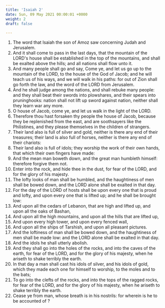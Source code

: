 ```yaml
---
title: 'Isaiah 2'
date: Sun, 09 May 2021 00:00:01 +0000
weight: 2
draft: false
  
---
```


1. The word that Isaiah the son of Amoz saw concerning Judah and Jerusalem.
2. And it shall come to pass in the last days, that the mountain of the LORD's house shall be established in the top of the mountains, and shall be exalted above the hills; and all nations shall flow unto it.
3. And many people shall go and say, Come ye, and let us go up to the mountain of the LORD, to the house of the God of Jacob; and he will teach us of his ways, and we will walk in his paths: for out of Zion shall go forth the law, and the word of the LORD from Jerusalem.
4. And he shall judge among the nations, and shall rebuke many people: and they shall beat their swords into plowshares, and their spears into pruninghooks: nation shall not lift up sword against nation, neither shall they learn war any more.
5. O house of Jacob, come ye, and let us walk in the light of the LORD.
6. Therefore thou hast forsaken thy people the house of Jacob, because they be replenished from the east, and are soothsayers like the Philistines, and they please themselves in the children of strangers.
7. Their land also is full of silver and gold, neither is there any end of their treasures; their land is also full of horses, neither is there any end of their chariots:
8. Their land also is full of idols; they worship the work of their own hands, that which their own fingers have made:
9. And the mean man boweth down, and the great man humbleth himself: therefore forgive them not.
10. Enter into the rock, and hide thee in the dust, for fear of the LORD, and for the glory of his majesty.
11. The lofty looks of man shall be humbled, and the haughtiness of men shall be bowed down, and the LORD alone shall be exalted in that day.
12. For the day of the LORD of hosts shall be upon every one that is proud and lofty, and upon every one that is lifted up; and he shall be brought low:
13. And upon all the cedars of Lebanon, that are high and lifted up, and upon all the oaks of Bashan,
14. And upon all the high mountains, and upon all the hills that are lifted up,
15. And upon every high tower, and upon every fenced wall,
16. And upon all the ships of Tarshish, and upon all pleasant pictures.
17. And the loftiness of man shall be bowed down, and the haughtiness of men shall be made low: and the LORD alone shall be exalted in that day.
18. And the idols he shall utterly abolish.
19. And they shall go into the holes of the rocks, and into the caves of the earth, for fear of the LORD, and for the glory of his majesty, when he ariseth to shake terribly the earth.
20. In that day a man shall cast his idols of silver, and his idols of gold, which they made each one for himself to worship, to the moles and to the bats;
21. To go into the clefts of the rocks, and into the tops of the ragged rocks, for fear of the LORD, and for the glory of his majesty, when he ariseth to shake terribly the earth.
22. Cease ye from man, whose breath is in his nostrils: for wherein is he to be accounted of ?
